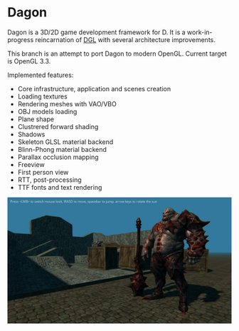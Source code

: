 Dagon
=====
Dagon is a 3D/2D game development framework for D. It is a work-in-progress reincarnation of [DGL](https://github.com/gecko0307/dgl) with several architecture improvements. 

This branch is an attempt to port Dagon to modern OpenGL. Current target is OpenGL 3.3.

Implemented features:
* Core infrastructure, application and scenes creation
* Loading textures
* Rendering meshes with VAO/VBO
* OBJ models loading
* Plane shape
* Clustrered forward shading
* Shadows
* Skeleton GLSL material backend
* Blinn-Phong material backend
* Parallax occlusion mapping
* Freeview
* First person view
* RTT, post-processing
* TTF fonts and text rendering

[![Screenshot1](/screenshots/imrod-thumb.jpg)](/screenshots/imrod.jpg)
